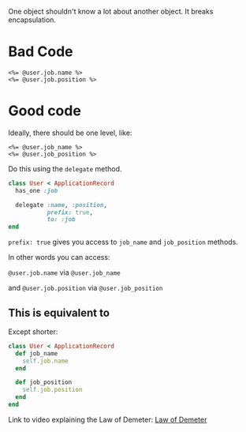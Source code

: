One object shouldn't know a lot about another object. It breaks encapsulation.

# Bad Code
~~~erb
<%= @user.job.name %>
<%= @user.job.position %>
~~~

# Good code
Ideally, there should be one level, like:
~~~erb
<%= @user.job_name %>
<%= @user.job_position %>
~~~

Do this using the `delegate` method.
~~~ruby
class User < ApplicationRecord
  has_one :job

  delegate :name, :position,
           prefix: true,
           to: :job
end
~~~

`prefix: true` gives you access to `job_name` and `job_position` methods.

In other words you can access:

`@user.job.name` via `@user.job_name`

and `@user.job.position` via `@user.job_position`

## This is equivalent to
Except shorter:
~~~ruby
class User < ApplicationRecord
  def job_name
    self.job.name
  end

  def job_position
    self.job.position
  end
end
~~~

Link to video explaining the Law of Demeter:
[Law of Demeter](https://www.youtube.com/watch?v=biG2rSlth8k)
